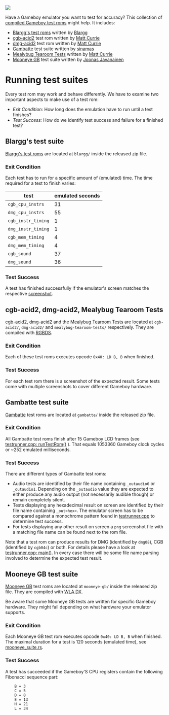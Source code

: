 ![](https://github.com/c-sp/gameboy-test-roms/workflows/build%20and%20release/badge.svg)

Have a Gameboy emulator you want to test for accuracy?
This collection of
[compiled Gameboy test roms](https://github.com/c-sp/gameboy-test-roms/releases)
might help.
It includes:

* [Blargg's test roms](https://github.com/retrio/gb-test-roms)
  written by
  [Blargg](http://blargg.8bitalley.com)
* [cgb-acid2](https://github.com/mattcurrie/cgb-acid2)
  test rom written by
  [Matt Currie](https://github.com/mattcurrie)
* [dmg-acid2](https://github.com/mattcurrie/dmg-acid2)
  test rom written by
  [Matt Currie](https://github.com/mattcurrie)
* [Gambatte](https://github.com/sinamas/gambatte)
  test suite written by
  [sinamas](https://github.com/sinamas)
* [Mealybug Tearoom Tests](https://github.com/mattcurrie/mealybug-tearoom-tests)
  written by
  [Matt Currie](https://github.com/mattcurrie)
* [Mooneye GB](https://github.com/Gekkio/mooneye-gb)
  test suite written by
  [Joonas Javanainen](https://github.com/Gekkio)



# Running test suites

Every test rom may work and behave differently.
We have to examine two important aspects to make use of a test rom:

* *Exit Condition:*
  How long does the emulation have to run until a test finishes?
* *Test Success:*
  How do we identify test success and failure for a finished test?



## Blargg's test suite

[Blargg's test roms](https://github.com/retrio/gb-test-roms)
are located at `blargg/` inside the released zip file.

### Exit Condition

Each test has to run for a specific amount of (emulated) time.
The time required for a test to finish varies:

| test | emulated seconds |
|---|---|
| `cgb_cpu_instrs` | 31 |
| `dmg_cpu_instrs` | 55 |
| `cgb_instr_timing` | 1 |
| `dmg_instr_timing` | 1 |
| `cgb_mem_timing` | 4 |
| `dmg_mem_timing` | 4 |
| `cgb_sound` | 37 |
| `dmg_sound` | 36 |

### Test Success

A test has finished successfully if the emulator's screen matches the
respective [screenshot](src/blargg-expected).



## cgb-acid2, dmg-acid2, Mealybug Tearoom Tests

[cgb-acid2](https://github.com/mattcurrie/cgb-acid2),
[dmg-acid2](https://github.com/mattcurrie/dmg-acid2) and the
[Mealybug Tearoom Tests](https://github.com/mattcurrie/mealybug-tearoom-tests)
are located at `cgb-acid2/`, `dmg-acid2/` and `mealybug-tearoom-tests/`
respectively.
They are compiled with [RGBDS](https://github.com/rednex/rgbds).

### Exit Condition

Each of these test roms executes opcode `0x40: LD B, B` when finished.

### Test Success

For each test rom there is a screenshot of the expected result.
Some tests come with multiple screenshots to cover different Gameboy hardware. 


## Gambatte test suite

[Gambatte](https://github.com/sinamas/gambatte)
test roms are located at `gambatte/` inside the released zip file.

### Exit Condition

All Gambatte test roms finish after 15 Gameboy LCD frames (see
[testrunner.cpp: runTestRom()](https://github.com/sinamas/gambatte/blob/master/test/testrunner.cpp)
).
That equals 1053360 Gameboy clock cycles or ~252 emulated milliseconds.

### Test Success

There are different types of Gambatte test roms:

* Audio tests are identified by their file name containing `_outaudio0` or
  `_outaudio1`.
  Depending on the `_outaudio` value they are expected to either produce any
  audio output (not necessarily audible though) or remain completely silent.
* Tests displaying any hexadecimal result on screen are identified by their
  file name containing `_out<hex>`.
  The emulator screen has to be compared against a monochrome pattern found in
  [testrunner.cpp](https://github.com/sinamas/gambatte/blob/master/test/testrunner.cpp)
  to determine test success.
* For tests displaying any other result on screen a `png` screenshot file
  with a matching file name can be found next to the rom file.

Note that a test rom can produce results for DMG (identified by `dmg08`),
CGB (identified by `cgb04c`) or both.
For details please have a look at
[testrunner.cpp: main()](https://github.com/sinamas/gambatte/blob/master/test/testrunner.cpp).
In every case there will be some file name parsing involved to determine the
expected test result.



## Mooneye GB test suite

[Mooneye GB](https://github.com/Gekkio/mooneye-gb)
test roms are located at `mooneye-gb/` inside the released zip file.
They are compiled with [WLA DX](https://github.com/vhelin/wla-dx).

Be aware that some Mooneye GB tests are written for specific Gameboy hardware.
They might fail depending on what hardware your emulator supports.

### Exit Condition

Each Mooneye GB test rom executes opcode `0x40: LD B, B` when finished.
The maximal duration for a test is 120 seconds (emulated time),
see [mooneye_suite.rs](https://github.com/Gekkio/mooneye-gb/blob/master/core/tests/mooneye_suite.rs).

### Test Success

A test has succeeded if the Gameboy'S CPU registers contain the following
Fibonacci sequence part:
```
    B = 3
    C = 5
    D = 8
    E = 13
    H = 21
    L = 34
```
